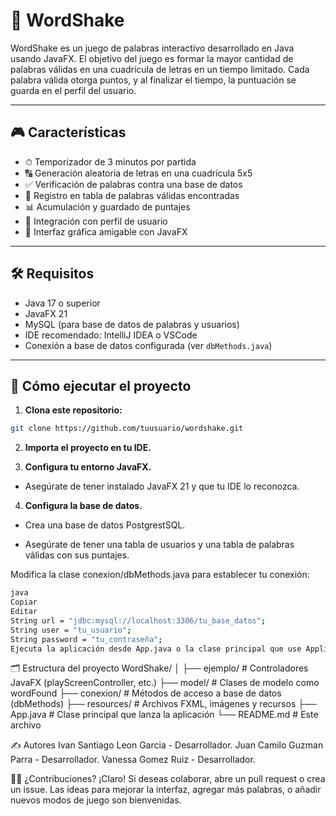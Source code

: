 # 🧠 WordShake

WordShake es un juego de palabras interactivo desarrollado en Java usando JavaFX. El objetivo del juego es formar la mayor cantidad de palabras válidas en una cuadrícula de letras en un tiempo limitado. Cada palabra válida otorga puntos, y al finalizar el tiempo, la puntuación se guarda en el perfil del usuario.

---

## 🎮 Características

- ⏱ Temporizador de 3 minutos por partida
- 🔠 Generación aleatoria de letras en una cuadrícula 5x5
- ✅ Verificación de palabras contra una base de datos
- 🧾 Registro en tabla de palabras válidas encontradas
- 📊 Acumulación y guardado de puntajes
- 👤 Integración con perfil de usuario
- 🌙 Interfaz gráfica amigable con JavaFX

---

## 🛠 Requisitos

- Java 17 o superior
- JavaFX 21
- MySQL (para base de datos de palabras y usuarios)
- IDE recomendado: IntelliJ IDEA o VSCode
- Conexión a base de datos configurada (ver `dbMethods.java`)

---

## 🚀 Cómo ejecutar el proyecto

1. **Clona este repositorio:**

```bash
git clone https://github.com/tuusuario/wordshake.git
```

2. **Importa el proyecto en tu IDE.**

3. **Configura tu entorno JavaFX.**

-  Asegúrate de tener instalado JavaFX 21 y que tu IDE lo reconozca.


4. **Configura la base de datos.**

-  Crea una base de datos PostgrestSQL.

-  Asegúrate de tener una tabla de usuarios y una tabla de palabras válidas con sus puntajes.

Modifica la clase conexion/dbMethods.java para establecer tu conexión:

```bash
java
Copiar
Editar
String url = "jdbc:mysql://localhost:3306/tu_base_datos";
String user = "tu_usuario";
String password = "tu_contraseña";
Ejecuta la aplicación desde App.java o la clase principal que use Application.launch().
```

🗂 Estructura del proyecto
WordShake/
│
├── ejemplo/                # Controladores JavaFX (playScreenController, etc.)
├── model/                  # Clases de modelo como wordFound
├── conexion/               # Métodos de acceso a base de datos (dbMethods)
├── resources/              # Archivos FXML, imágenes y recursos
├── App.java                # Clase principal que lanza la aplicación
└── README.md               # Este archivo

✍️ Autores
Ivan Santiago Leon Garcia - Desarrollador.
Juan Camilo Guzman Parra - Desarrollador.
Vanessa Gomez Ruiz - Desarrollador.

🙋‍♂️ ¿Contribuciones?
¡Claro! Si deseas colaborar, abre un pull request o crea un issue. Las ideas para mejorar la interfaz, agregar más palabras, o añadir nuevos modos de juego son bienvenidas.
